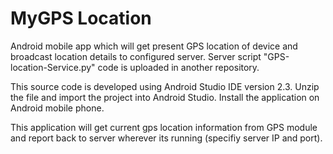 # MyGPS Location

Android mobile app which will get present GPS location of device and broadcast location details to configured server.  Server script "GPS-location-Service.py" code is uploaded in another repository. 

This source code is developed using Android Studio IDE version 2.3. Unzip the file and import the project into Android Studio.
Install the application on Android mobile phone.

This application will get current gps location information from GPS module and report back to server wherever its running (specifiy server IP and port).

